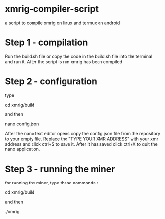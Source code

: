 # xmrig-compiler-script
a script to compile xmrig on linux and termux on android

# Step 1 - compilation

Run the build.sh file or copy the code in the build.sh file into the terminal and run it.
After the script is run xmrig has been compiled

# Step 2 - configuration

type

cd xmrig/build

and then 

nano config.json

After the nano text editor opens copy the config.json file from the repository to your empty file. Replace the "TYPE YOUR XMR ADDRESS" with your xmr address and click ctrl+S to save it.
After it has saved click ctrl+X to quit the nano application.

# Step 3 - running the miner

for running the miner, type these commands :

cd xmrig/build

and then

./xmrig
